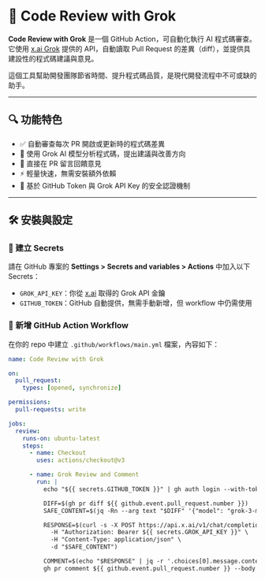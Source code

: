 # 🚀 Code Review with Grok

**Code Review with Grok** 是一個 GitHub Action，可自動化執行 AI 程式碼審查。它使用 [x.ai Grok](https://x.ai) 提供的 API，自動讀取 Pull Request 的差異（diff），並提供具建設性的程式碼建議與意見。

這個工具幫助開發團隊節省時間、提升程式碼品質，是現代開發流程中不可或缺的助手。

---

## 🔍 功能特色

- ✅ 自動審查每次 PR 開啟或更新時的程式碼差異  
- 🧠 使用 Grok AI 模型分析程式碼，提出建議與改善方向  
- 💬 直接在 PR 留言回饋意見  
- ⚡ 輕量快速，無需安裝額外依賴  
- 🔐 基於 GitHub Token 與 Grok API Key 的安全認證機制  

---

## 🛠️ 安裝與設定

### 🔐 建立 Secrets

請在 GitHub 專案的 **Settings > Secrets and variables > Actions** 中加入以下 Secrets：

- `GROK_API_KEY`：你從 [x.ai](https://x.ai) 取得的 Grok API 金鑰  
- `GITHUB_TOKEN`：GitHub 自動提供，無需手動新增，但 workflow 中仍需使用  

### 📂 新增 GitHub Action Workflow

在你的 repo 中建立 `.github/workflows/main.yml` 檔案，內容如下：

```yaml
name: Code Review with Grok

on:
  pull_request:
    types: [opened, synchronize]

permissions:
  pull-requests: write

jobs:
  review:
    runs-on: ubuntu-latest
    steps:
      - name: Checkout
        uses: actions/checkout@v3

      - name: Grok Review and Comment
        run: |
          echo "${{ secrets.GITHUB_TOKEN }}" | gh auth login --with-token

          DIFF=$(gh pr diff ${{ github.event.pull_request.number }})
          SAFE_CONTENT=$(jq -Rn --arg text "$DIFF" '{"model": "grok-3-mini-beta", "messages": [{"role": "user", "content": $text}]}')

          RESPONSE=$(curl -s -X POST https://api.x.ai/v1/chat/completions \
            -H "Authorization: Bearer ${{ secrets.GROK_API_KEY }}" \
            -H "Content-Type: application/json" \
            -d "$SAFE_CONTENT")

          COMMENT=$(echo "$RESPONSE" | jq -r '.choices[0].message.content')
          gh pr comment ${{ github.event.pull_request.number }} --body "$COMMENT"
